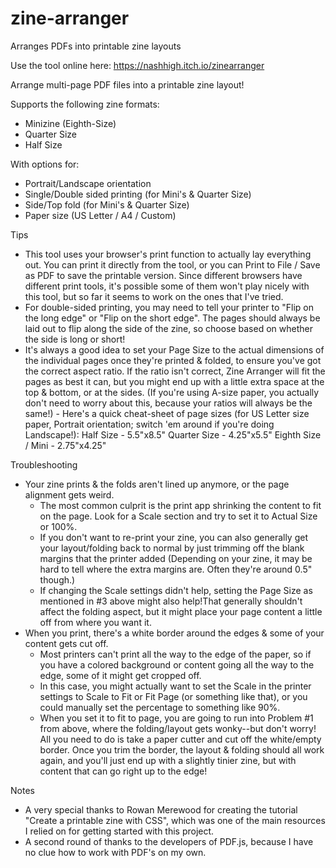 # zine-arranger
Arranges PDFs into printable zine layouts

Use the tool online here: https://nashhigh.itch.io/zinearranger

Arrange multi-page PDF files into a printable zine layout!

Supports the following zine formats:

* Minizine (Eighth-Size)
* Quarter Size
* Half Size

With options for:

* Portrait/Landscape orientation
* Single/Double sided printing (for Mini's & Quarter Size)
* Side/Top fold (for Mini's & Quarter Size)
* Paper size (US Letter / A4 / Custom)


Tips

* This tool uses your browser's print function to actually lay everything out. You can print it directly from the tool, or you can Print to File / Save as PDF to save the printable version. Since different browsers have different print tools, it's possible some of them won't play nicely with this tool, but so far it seems to work on the ones that I've tried.
* For double-sided printing, you may need to tell your printer to "Flip on the long edge" or "Flip on the short edge". The pages should always be laid out to flip along the side of the zine, so choose based on whether the side is long or short!
* It's always a good idea to set your Page Size to the actual dimensions of the individual pages once they're printed & folded, to ensure you've got the correct aspect ratio. If the ratio isn't correct, Zine Arranger will fit the pages as best it can, but you might end up with a little extra space at the top & bottom, or at the sides. (If you're using A-size paper, you actually don't need to worry about this, because your ratios will always be the same!)
      - Here's a quick cheat-sheet of page sizes (for US Letter size paper, Portrait orientation; switch 'em around if you're doing Landscape!):
            Half Size - 5.5"x8.5"
            Quarter Size - 4.25"x5.5"
            Eighth Size / Mini - 2.75"x4.25"

Troubleshooting

* Your zine prints & the folds aren't lined up anymore, or the page alignment gets weird.
    - The most common culprit is the print app shrinking the content to fit on the page. Look for a Scale section and try to set it to Actual Size or 100%.
    - If you don't want to re-print your zine, you can also generally get your layout/folding back to normal by just trimming off the blank margins that the printer added (Depending on your zine, it may be hard to tell where the extra margins are. Often they're around 0.5" though.)
    - If changing the Scale settings didn't help, setting the Page Size as mentioned in #3 above might also help!That generally shouldn't affect the folding aspect, but it might place your page content a little off from where you want it.
* When you print, there's a white border around the edges & some of your content gets cut off.
    - Most printers can't print all the way to the edge of the paper, so if you have a colored background or content going all the way to the edge, some of it might get cropped off.
    - In this case, you might actually want to set the Scale in the printer settings to Scale to Fit or Fit Page (or something like that), or you could manually set the percentage to something like 90%.
    - When you set it to fit to page, you are going to run into Problem #1 from above, where the folding/layout gets wonky--but don't worry! All you need to do is take a paper cutter and cut off the white/empty border. Once you trim the border, the layout & folding should all work again, and you'll just end up with a slightly tinier zine, but with content that can go right up to the edge!

Notes

* A very special thanks to Rowan Merewood for creating the tutorial "Create a printable zine with CSS", which was one of the main resources I relied on for getting started with this project.
* A second round of thanks to the developers of PDF.js, because I have no clue how to work with PDF's on my own.
